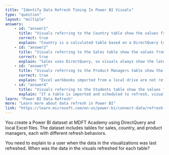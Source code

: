 ```yaml
---
title: "Identify Data Refresh Timing In Power BI Visuals"
type: "question"
layout: "multiple"
answers:
    - id: "answer1"
      title: "Visuals referring to the Country table show the values from the latest values in the data warehouse."
      correct: true
      explain: "Country is a calculated table based on a DirectQuery table, so visuals show the latest values from the data warehouse."
    - id: "answer2"
      title: "Visuals referring to the Sales table show the values from the latest values in the data warehouse."
      correct: true
      explain: "Sales uses DirectQuery, so visuals always show the latest data from the source."
    - id: "answer3"
      title: "Visuals referring to the Product Managers table show the values from when the workbook was last loaded/imported."
      correct: true
      explain: "Excel workbooks imported from a local drive are not refreshed automatically; visuals show data from the last import."
    - id: "answer4"
      title: "Visuals referring to the Students table show the values from the last scheduled refresh."
      explain: "If a table is imported and scheduled to refresh, visuals show data from the last refresh, not always the latest from the source."
learn: "Power BI Data Refresh"
more: "Learn more about data refresh in Power BI"
link: "https://learn.microsoft.com/en-us/power-bi/connect-data/refresh-data"
---
```

You create a Power BI dataset at MDFT Academy using DirectQuery and local Excel files. The dataset includes tables for sales, country, and product managers, each with different refresh behaviors.

You need to explain to a user when the data in the visualizations was last refreshed. When was the data in the visuals refreshed for each table?
